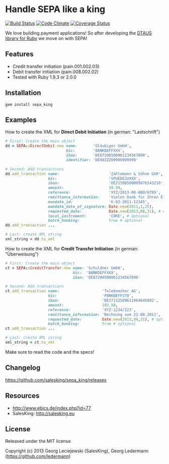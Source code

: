 # Handle SEPA like a king

[![Build Status](https://secure.travis-ci.org/salesking/sepa_king.png)](http://travis-ci.org/salesking/sepa_king)
[![Code Climate](https://codeclimate.com/github/salesking/sepa_king.png)](https://codeclimate.com/github/salesking/sepa_king)
[![Coverage Status](https://coveralls.io/repos/salesking/sepa_king/badge.png)](https://coveralls.io/r/salesking/sepa_king)

We love building payment applications! So after developing the [DTAUS library for Ruby](https://github.com/salesking/king_dtaus) we move on with SEPA!


## Features

* Credit transfer initiation (pain.001.002.03)
* Debit transfer initiation (pain.008.002.02)
* Tested with Ruby 1.9.3 or 2.0.0


## Installation

    gem install sepa_king


## Examples

How to create the XML for **Direct Debit Initiation** (in german: "Lastschrift")

```ruby
# First: Create the main object
dd = SEPA::DirectDebit.new name:       'Gläubiger GmbH',
                           bic:        'BANKDEFFXXX',
                           iban:       'DE87200500001234567890',
                           identifier: 'DE98ZZZ09999999999'

# Second: Add transactions
dd.add_transaction name:                      'Zahlemann & Söhne GbR',
                   bic:                       'SPUEDE2UXXX',
                   iban:                      'DE21500500009876543210',
                   amount:                    39.99,
                   reference:                 'XYZ/2013-08-ABO/6789',
                   remittance_information:    'Vielen Dank für Ihren Einkauf!',
                   mandate_id:                'K-02-2011-12345',
                   mandate_date_of_signature: Date.new(2011,1,25),
                   requested_date:            Date.new(2013,08,31), # optional
                   local_instrument:          'CORE', # optional
                   batch_booking:             true # optional
dd.add_transaction ...

# Last: create XML string
xml_string = dd.to_xml
```


How to create the XML for **Credit Transfer Initiation** (in german: "Überweisung")

```ruby
# First: Create the main object
ct = SEPA::CreditTransfer.new name: 'Schuldner GmbH',
                              bic:  'BANKDEFFXXX',
                              iban: 'DE87200500001234567890'

# Second: Add transactions
ct.add_transaction name:                   'Telekomiker AG',
                   bic:                    'PBNKDEFF370',
                   iban:                   'DE37112589611964645802',
                   amount:                 102.50,
                   reference:              'XYZ-1234/123',
                   remittance_information: 'Rechnung vom 22.08.2013',
                   requested_date:         Date.new(2013,08,31), # optional
                   batch_booking:          true # optional
ct.add_transaction ...

# Last: create XML string
xml_string = ct.to_xml
```

Make sure to read the code and the specs!


## Changelog

https://github.com/salesking/sepa_king/releases


## Resources

* http://www.ebics.de/index.php?id=77
* SalesKing: http://salesking.eu


## License

Released under the MIT license

Copyright (c) 2013 Georg Leciejewski (SalesKing), Georg Ledermann (https://github.com/ledermann)
